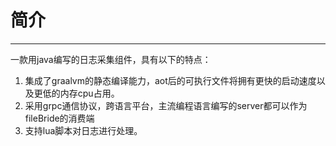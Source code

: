 # 简介

---

一款用java编写的日志采集组件，具有以下的特点：
1. 集成了graalvm的静态编译能力，aot后的可执行文件将拥有更快的启动速度以及更低的内存cpu占用。
2. 采用grpc通信协议，跨语言平台，主流编程语言编写的server都可以作为fileBride的消费端
3. 支持lua脚本对日志进行处理。


